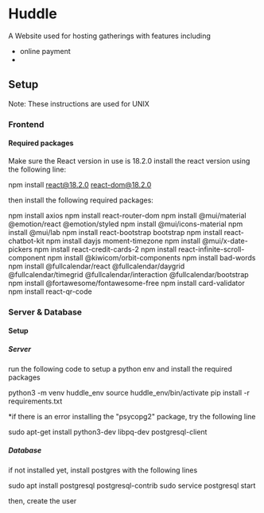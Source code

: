 # Huddle
A Website used for hosting gatherings with features including

- online payment
-

## Setup

Note: These instructions are used for UNIX
### Frontend
#### Required packages
Make sure the React version in use is 18.2.0
install the react version using the following line:

npm install react@18.2.0 react-dom@18.2.0


then install the following required packages:

npm install axios
npm install react-router-dom
npm install @mui/material @emotion/react @emotion/styled
npm install @mui/icons-material
npm install @mui/lab
npm install react-bootstrap bootstrap
npm install react-chatbot-kit
npm install dayjs moment-timezone
npm install @mui/x-date-pickers
npm install react-credit-cards-2
npm install react-infinite-scroll-component
npm install @kiwicom/orbit-components
npm install bad-words
npm install @fullcalendar/react @fullcalendar/daygrid @fullcalendar/timegrid @fullcalendar/interaction @fullcalendar/bootstrap
npm install @fortawesome/fontawesome-free
npm install card-validator
npm install react-qr-code


### Server & Database
#### Setup
##### Server
run the following code to setup a python env and install the required packages

python3 -m venv huddle_env
source huddle_env/bin/activate
pip install -r requirements.txt

*if there is an error installing the "psycopg2" package, try the following line

sudo apt-get install python3-dev libpq-dev postgresql-client

##### Database
if not installed yet, install postgres with the following lines

sudo apt install postgresql postgresql-contrib
sudo service postgresql start

then, create the user




